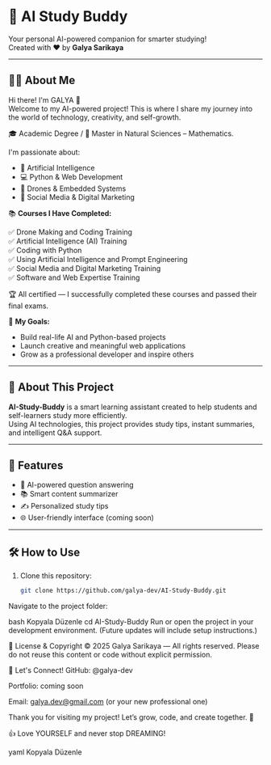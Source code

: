 # 🤖 AI Study Buddy

Your personal AI-powered companion for smarter studying!  
Created with ❤️ by **Galya Sarikaya**

---

## 🙋‍♀️ About Me

Hi there! I'm GALYA 👋  
Welcome to my AI-powered project! This is where I share my journey into the world of technology, creativity, and self-growth.

🎓 Academic Degree / 📐 Master in Natural Sciences – Mathematics.

I'm passionate about:

- 🤖 Artificial Intelligence  
- 💻 Python & Web Development  
- 🚁 Drones & Embedded Systems  
- 📱 Social Media & Digital Marketing  

📚 **Courses I Have Completed:**

✅ Drone Making and Coding Training  
✅ Artificial Intelligence (AI) Training  
✅ Coding with Python  
✅ Using Artificial Intelligence and Prompt Engineering  
✅ Social Media and Digital Marketing Training  
✅ Software and Web Expertise Training  

🏆 All certified — I successfully completed these courses and passed their final exams.

🎯 **My Goals:**

- Build real-life AI and Python-based projects  
- Launch creative and meaningful web applications  
- Grow as a professional developer and inspire others  

---

## 📘 About This Project

**AI-Study-Buddy** is a smart learning assistant created to help students and self-learners study more efficiently.  
Using AI technologies, this project provides study tips, instant summaries, and intelligent Q&A support.

---

## 🚀 Features

- 🧠 AI-powered question answering  
- 📚 Smart content summarizer  
- ✍️ Personalized study tips  
- 🌐 User-friendly interface (coming soon)

---

## 🛠️ How to Use

1. Clone this repository:

   ```bash
   git clone https://github.com/galya-dev/AI-Study-Buddy.git
Navigate to the project folder:

bash
Kopyala
Düzenle
cd AI-Study-Buddy
Run or open the project in your development environment.
(Future updates will include setup instructions.)

📄 License & Copyright
© 2025 Galya Sarikaya — All rights reserved.
Please do not reuse this content or code without explicit permission.

🌟 Let's Connect!
GitHub: @galya-dev

Portfolio: coming soon

Email: galya.dev@gmail.com (or your new professional one)

Thank you for visiting my project!
Let’s grow, code, and create together. 🚀

👍 Love YOURSELF and never stop DREAMING!

yaml
Kopyala
Düzenle









































